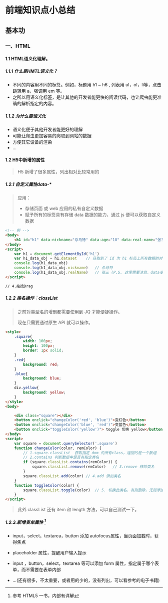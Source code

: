 # 前端知识点小总结

## 基本功

### 一、HTML

#### 1.1 HTML语义化理解。

##### 1.1.1 什么是HMTL语义化？

- 不同的内容用不同的标签。例如，标题用 h1 ~ h6 , 列表用 ul，ol，li等，点击跳转用 a，强调用 em 等。
- 之所以用语义化标签，是让其他的开发者能更快的阅读代码，也让爬虫能更准确的解析指定的内容。

##### 1.1.2 为什么要语义化

- 语义化便于其他开发者能更好的理解
- 可能让爬虫更加容易的爬取到网站的数据
- 方便其它设备的渲染
- ...

#### 1.2 H5中新增的属性

> H5 新增了很多属性，列出相对比较常用的 

##### 1.2.1 自定义属性data-*

> 应用：
>
> - 存储页面 或 web 应用的私有自定义数据
> - 赋予所有的标签具有存储 data 数据的能力，通过 js 便可以获取自定义数据

``` html
<!-- 例 -->
<body>
	<h1 id="h1" data-nickname="杀马特" data-age="18" data-real-name="张三"></h1>
</body>
<script>
    var h1 = document.getElementById('h1')
    var h1_data_obj = h1.dataset	// 获取到了 id 为 h1 标签上所有数据的对象
    console.log(h1_data_obj)
    console.log(h1_data_obj.nickname)	// 杀马特
    console.log(h1_data_obj.realName)	// 张三 (P.S. 这里需要注意，data变量名遵循规则小驼峰)
</script>

// 4.拖拽Drag
```

##### 1.2.2 类名操作：classList

> 之前对类型名的增删都需要使用到 JQ 才能便捷操作。
>
> 现在只需要通过原生 API 就可以操作。

``` html
<style>
    .square{
        width: 100px;
        height: 100px;
        border: 1px solid;
    }
    .red{
        background: red;
    }
    .blue{
        background: blue;
    }
    div.yellow{
        background: yellow;
    }
</style>
<body>

    <div class="square"></div>
    <button onclick="changeColor('red', 'blue')">变红色</button>
    <button onclick="changeColor('blue', 'red')">变蓝色</button>
    <button onclick="toggleColor('yellow')"> toggle 切换 yellow</button>
</body>
<script>
    var square = document.querySelector('.square')
    function changeColor(color, remColor) {
        // 1.square.classList  获取指定 dom 的所有class，返回的是一个数组
        // 2.contains 判断数组中是否有指定类名
        if (square.classList.contains(remColor)) {
            square.classList.remove(remColor)   // 3.remove 移除类名
        }
        square.classList.add(color) // 4.add 添加类名
    }
    function toggleColor(color) {
        square.classList.toggle(color)  // 5. 切换此类名，有则删除，无则添加
    }
</script>
```

> 此外 classList 还有 item 和 length 方法，可以自己测试一下。

[^ 参考]: 参考 HTML5 一书，内部有详解

##### 1.2.3.新增表单属性 [^ 参考]

- input，select，textarea，button 添加 autofocus属性，当页面加载时，获得焦点

- placeholder 属性，提醒用户输入提示

- input ，button，select，textarea 等可以添加 form 属性，指定属于哪个表单，而不需要在表单内部

- ...(还有很多，不太重要，或者用的少的，没有列出，可以看参考的电子书籍)





